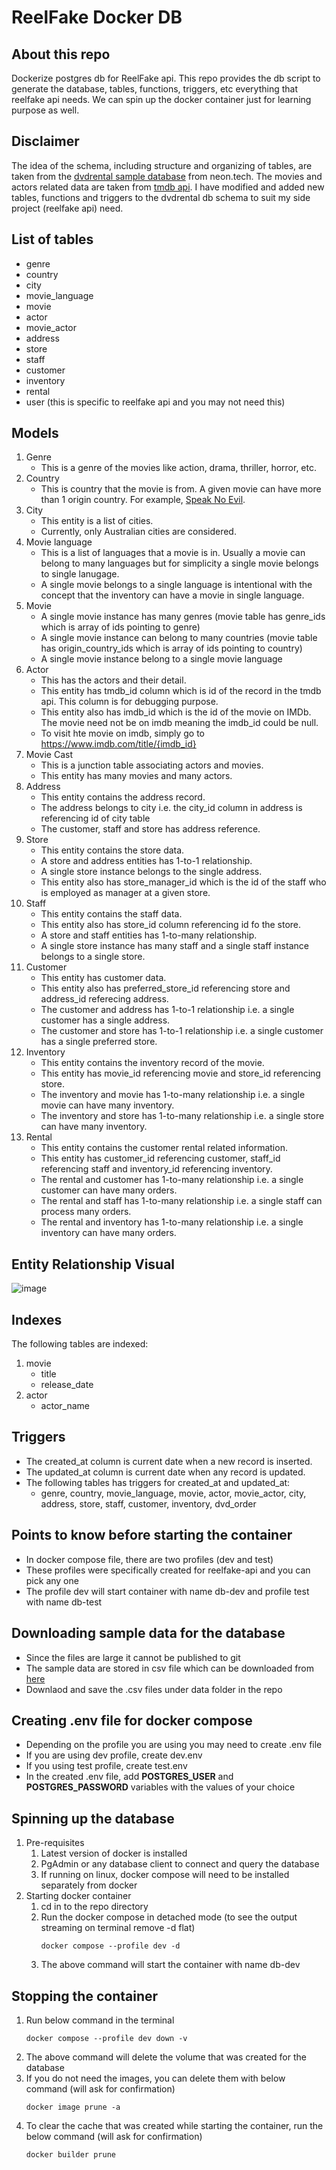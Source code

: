 # ReelFake Docker DB

## About this repo
Dockerize postgres db for ReelFake api. This repo provides the db script to generate the database, tables, functions, triggers, etc everything that reelfake api needs. We can spin up the docker container just for learning purpose as well.

## Disclaimer
The idea of the schema, including structure and organizing of tables, are taken from the [dvdrental sample database](https://neon.tech/postgresql/postgresql-getting-started/postgresql-sample-database) from neon.tech.
The movies and actors related data are taken from [tmdb api](https://www.themoviedb.org). I have modified and added new tables, functions and triggers to the dvdrental db schema to suit my side project (reelfake api) need.

## List of tables
- genre
- country
- city
- movie_language
- movie
- actor
- movie_actor
- address
- store
- staff
- customer
- inventory
- rental
- user (this is specific to reelfake api and you may not need this)

## Models
1. Genre
   - This is a genre of the movies like action, drama, thriller, horror, etc.
3. Country
   - This is country that the movie is from. A given movie can have more than 1 origin country. For example, [Speak No Evil](https://www.imdb.com/title/tt27534307).
4. City
   - This entity is a list of cities.
   - Currently, only Australian cities are considered.
5. Movie language
   - This is a list of languages that a movie is in. Usually a movie can belong to many languages but for simplicity a single movie belongs to single lanugage.
   - A single movie belongs to a single language is intentional with the concept that the inventory can have a movie in single language.
6. Movie
   - A single movie instance has many genres (movie table has genre_ids which is array of ids pointing to genre)
   - A single movie instance can belong to many countries (movie table has origin_country_ids which is array of ids pointing to country)
   - A single movie instance belong to a single movie language
7. Actor
   - This has the actors and their detail.
   - This entity has tmdb_id column which is id of the record in the tmdb api. This column is for debugging purpose.
   - This entity also has imdb_id which is the id of the movie on IMDb. The movie need not be on imdb meaning the imdb_id could be null.
   - To visit hte movie on imdb, simply go to https://www.imdb.com/title/{imdb_id}
8. Movie Cast
   - This is a junction table associating actors and movies.
   - This entity has many movies and many actors.
9. Address
   - This entity contains the address record.
   - The address belongs to city i.e. the city_id column in address is referencing id of city table
   - The customer, staff and store has address reference.
10. Store
    - This entity contains the store data.
    - A store and address entities has 1-to-1 relationship.
    - A single store instance belongs to the single address.
    - This entity also has store_manager_id which is the id of the staff who is employed as manager at a given store.
11. Staff
    - This entity contains the staff data.
    - This entity also has store_id column referencing id fo the store.
    - A store and staff entities has 1-to-many relationship.
    - A single store instance has many staff and a single staff instance belongs to a single store.
12. Customer
    - This entity has customer data.
    - This entity also has preferred_store_id referencing store and address_id referecing address.
    - The customer and address has 1-to-1 relationship i.e. a single customer has a single address.
    - The customer and store has 1-to-1 relationship i.e. a single customer has a single preferred store.
13. Inventory
    - This entity contains the inventory record of the movie.
    - This entity has movie_id referencing movie and store_id referencing store.
    - The inventory and movie has 1-to-many relationship i.e. a single movie can have many inventory.
    - The inventory and store has 1-to-many relationship i.e. a single store can have many inventory.
14. Rental
    - This entity contains the customer rental related information.
    - This entity has customer_id referencing customer, staff_id referencing staff and inventory_id referencing inventory.
    - The rental and customer has 1-to-many relationship i.e. a single customer can have many orders.
    - The rental and staff has 1-to-many relationship i.e. a single staff can process many orders.
    - The rental and inventory has 1-to-many relationship i.e. a single inventory can have many orders.
   
## Entity Relationship Visual
![image](https://github.com/user-attachments/assets/1ff2296c-be39-4559-88fa-0e06d586bf25)

## Indexes
The following tables are indexed:
1. movie
   - title
   - release_date
2. actor
   - actor_name

## Triggers
- The created_at column is current date when a new record is inserted.
- The updated_at column is current date when any record is updated.
- The following tables has triggers for created_at and updated_at:
  - genre, country, movie_language, movie, actor, movie_actor, city, address, store, staff, customer, inventory, dvd_order

## Points to know before starting the container
* In docker compose file, there are two profiles (dev and test)
* These profiles were specifically created for reelfake-api and you can pick any one
* The profile dev will start container with name db-dev and profile test with name db-test

## Downloading sample data for the database
* Since the files are large it cannot be published to git
* The sample data are stored in csv file which can be downloaded from [here](https://pratapreddy15.github.io/reelfake-dbdata-downloader)
* Downlaod and save the .csv files under data folder in the repo

## Creating .env file for docker compose
* Depending on the profile you are using you may need to create .env file
* If you are using dev profile, create dev.env
* If you using test profile, create test.env
* In the created .env file, add **POSTGRES_USER** and **POSTGRES_PASSWORD** variables with the values of your choice

## Spinning up the database
1. Pre-requisites
   1. Latest version of docker is installed
   2. PgAdmin or any database client to connect and query the database
   3. If running on linux, docker compose will need to be installed separately from docker
2. Starting docker container
   1. cd in to the repo directory
   2. Run the docker compose in detached mode (to see the output streaming on terminal remove -d flat)
      ```
      docker compose --profile dev -d
      ```
   3. The above command will start the container with name db-dev
  
## Stopping the container
1. Run below command in the terminal
   ```
   docker compose --profile dev down -v
   ```
2. The above command will delete the volume that was created for the database
3. If you do not need the images, you can delete them with below command (will ask for confirmation)
   ```
   docker image prune -a
   ```
4. To clear the cache that was created while starting the container, run the below command (will ask for confirmation)
   ```
   docker builder prune
   ```
